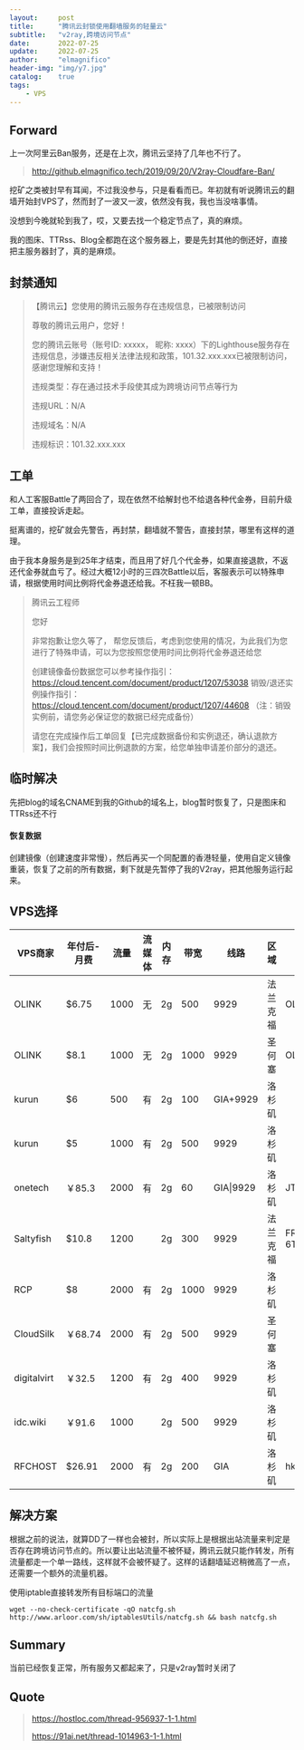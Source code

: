 ```yaml
---
layout:     post
title:      "腾讯云封锁使用翻墙服务的轻量云"
subtitle:   "v2ray,跨境访问节点"
date:       2022-07-25
update:     2022-07-25
author:     "elmagnifico"
header-img: "img/y7.jpg"
catalog:    true
tags:
    - VPS
---
```


## Forward

上一次阿里云Ban服务，还是在上次，腾讯云坚持了几年也不行了。

> http://github.elmagnifico.tech/2019/09/20/V2ray-Cloudfare-Ban/

挖矿之类被封早有耳闻，不过我没参与，只是看看而已。年初就有听说腾讯云的翻墙开始封VPS了，然而封了一波又一波，依然没有我，我也当没啥事情。

没想到今晚就轮到我了，哎，又要去找一个稳定节点了，真的麻烦。

我的图床、TTRss、Blog全都跑在这个服务器上，要是先封其他的倒还好，直接把主服务器封了，真的是麻烦。



## 封禁通知

> 【腾讯云】您使用的腾讯云服务存在违规信息，已被限制访问
>
> 尊敬的腾讯云用户，您好！
>
> 您的腾讯云账号（账号ID: xxxxx， 昵称: xxxx）下的Lighthouse服务存在违规信息，涉嫌违反相关法律法规和政策，101.32.xxx.xxx已被限制访问，感谢您理解和支持！
>
> 违规类型：存在通过技术手段使其成为跨境访问节点等行为
>
> 违规URL：N/A
>
> 违规域名：N/A
>
> 违规标识：101.32.xxx.xxx



## 工单

和人工客服Battle了两回合了，现在依然不给解封也不给退各种代金券，目前升级工单，直接投诉走起。

挺离谱的，挖矿就会先警告，再封禁，翻墙就不警告，直接封禁，哪里有这样的道理。



由于我本身服务是到25年才结束，而且用了好几个代金券，如果直接退款，不返还代金券就血亏了。经过大概12小时的三四次Battle以后，客服表示可以特殊申请，根据使用时间比例将代金券退还给我。不枉我一顿BB。



>
>腾讯云工程师
>
>您好
>
>非常抱歉让您久等了， 帮您反馈后，考虑到您使用的情况，为此我们为您进行了特殊申请，可以为您按照您使用时间比例将代金券退还给您
>
>创建镜像备份数据您可以参考操作指引：https://cloud.tencent.com/document/product/1207/53038 
>销毁/退还实例操作指引：https://cloud.tencent.com/document/product/1207/44608 
>（注：销毁实例前，请您务必保证您的数据已经完成备份）
>
>请您在完成操作后工单回复【已完成数据备份和实例退还，确认退款方案】，我们会按照时间比例退款的方案，给您单独申请差价部分的退还。



## 临时解决

先把blog的域名CNAME到我的Github的域名上，blog暂时恢复了，只是图床和TTRss还不行



#### 恢复数据

创建镜像（创建速度非常慢），然后再买一个同配置的香港轻量，使用自定义镜像重装，恢复了之前的所有数据，剩下就是先暂停了我的V2ray，把其他服务运行起来。



## VPS选择

| VPS商家     | 年付后-月费 | 流量 | 流媒体 | 内存 | 带宽 | 线路      | 区域     | 优惠码           | 备注   |
| ----------- | ----------- | ---- | ------ | ---- | ---- | --------- | -------- | ---------------- | ------ |
| OLINK       | $6.75       | 1000 | 无     | 2g   | 500  | 9929      | 法兰克福 | OLINK            |        |
| OLINK       | $8.1        | 1000 | 无     | 2g   | 1000 | 9929      | 圣何塞   | OLINK            |        |
| kurun       | $6          | 500  | 有     | 2g   | 100  | GIA+9929  | 洛杉矶   |                  | 无货   |
| kurun       | $5          | 1000 | 有     | 2g   | 500  | 9929      | 洛杉矶   |                  |        |
| onetech     | ￥85.3      | 2000 | 有     | 2g   | 60   | GIA\|9929 | 洛杉矶   | JTZF5HFT         |        |
| Saltyfish   | $10.8       | 1200 |        | 2g   | 300  | 9929      | 法兰克福 | FRA-P-6TKVY2A6DW | 无货   |
| RCP         | $8          | 2000 | 有     | 2g   | 1000 | 9929      | 洛杉矶   |                  | 无货   |
| CloudSilk   | ￥68.74     | 2000 | 有     | 2g   | 500  | 9929      | 圣何塞   |                  |        |
| digitalvirt | ￥32.5      | 1200 | 有     | 2g   | 400  | 9929      | 洛杉矶   |                  | 新商家 |
| idc.wiki    | ￥91.6      | 1000 |        | 2g   | 500  | 9929      | 洛杉矶   |                  |        |
| RFCHOST     | $26.91      | 2000 | 有     | 2g   | 200  | GIA       | 洛杉矶   | hkg3openup       |        |



## 解决方案

根据之前的说法，就算DD了一样也会被封，所以实际上是根据出站流量来判定是否存在跨境访问节点的。所以要让出站流量不被怀疑，腾讯云就只能作转发，所有流量都走一个单一路线，这样就不会被怀疑了。这样的话翻墙延迟稍微高了一点，还需要一个额外的流量机器。



使用iptable直接转发所有目标端口的流量

```
wget --no-check-certificate -qO natcfg.sh http://www.arloor.com/sh/iptablesUtils/natcfg.sh && bash natcfg.sh
```



## Summary

当前已经恢复正常，所有服务又都起来了，只是v2ray暂时关闭了



## Quote

> https://hostloc.com/thread-956937-1-1.html
>
> https://91ai.net/thread-1014963-1-1.html
